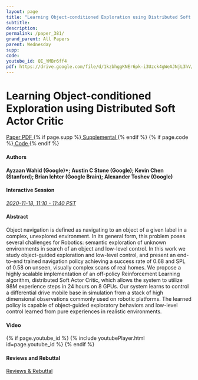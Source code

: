 ```yaml
---
layout: page
title: "Learning Object-conditioned Exploration using Distributed Soft Actor Critic"
subtitle: 
description:
permalink: /paper_381/
grand_parent: All Papers
parent: Wednesday
supp: 
code: 
youtube_id: QE_YMBr6ff4
pdf: https://drive.google.com/file/d/1kzbhggKNEr6pk-i3Uzck4gWeAJNjL3hV/view
---
```


# Learning Object-conditioned Exploration using Distributed Soft Actor Critic

<a href="https://drive.google.com/file/d/1kzbhggKNEr6pk-i3Uzck4gWeAJNjL3hV/view" target="_blank" rel="noopener noreferrer" class="btn btn-blue"><i class="fa fa-file-text-o" aria-hidden="true"></i> Paper PDF </a> {% if page.supp %}<a href="" target="_blank" rel="noopener noreferrer" class="btn btn-green"><i class="fa fa-file-text-o" aria-hidden="true"></i> Supplemental </a>{% endif %} {% if page.code %}<a href="" target="_blank" rel="noopener noreferrer" class="btn"><i class="fa fa-github" aria-hidden="true"></i> Code </a>{% endif %} 

#### Authors
**Ayzaan Wahid (Google)*; Austin C Stone (Google); Kevin Chen (Stanford); Brian Ichter (Google Brain); Alexander Toshev (Google)**

#### Interactive Session
<a href="https://pheedloop.com/corl2020/virtual/?page=sessions&section=SESJABL1N8OQZEUXF" target="_blank" rel="noopener noreferrer"><em>2020-11-18, 11:10 - 11:40 PST </em></a>

#### Abstract
Object navigation is defined as navigating to an object of a given label in a complex, unexplored environment. In its general form, this problem poses several challenges for Robotics: semantic exploration of unknown environments in search of an object and low-level control. In this work we study object-guided exploration and low-level control, and present an end-to-end trained navigation policy achieving a success rate of 0.68 and SPL of 0.58 on unseen, visually complex scans of real homes. We propose a highly scalable implementation of an off-policy Reinforcement Learning algorithm, distributed Soft Actor Critic, which allows the system to utilize 98M experience steps in 24 hours on 8 GPUs. Our system learns to control a differential drive mobile base in simulation from a stack of high dimensional observations commonly used on robotic platforms. The learned policy is capable of object-guided exploratory behaviors and low-level control learned from pure experiences in realistic environments.

#### Video
{% if page.youtube_id %}
{% include youtubePlayer.html id=page.youtube_id %}
{% endif %}

#### Reviews and Rebuttal
<a href="https://drive.google.com/file/d/1uZZOIRIbrOOdPFLjtKxTqU3sLxTkovGv/view" target="_blank" rel="noopener noreferrer" class="btn btn-purple"><i class="fa fa-pencil-square-o" aria-hidden="true"></i> Reviews & Rebuttal </a>

